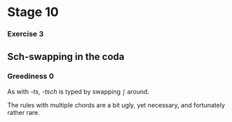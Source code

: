 # Stage 10

### Exercise 3

## Sch-swapping in the coda

### Greediness 0

As with *-ts*, *-tsch* is typed by swapping `ʃ` around.

<!--separator-->

The rules with multiple chords are a bit ugly, yet necessary, and fortunately rather rare.
